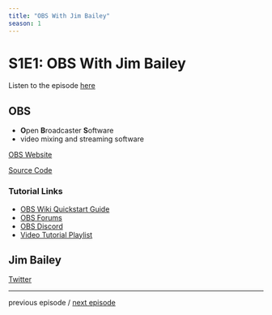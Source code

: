 ```yaml
---
title: "OBS With Jim Bailey"
season: 1
---
```

# S1E1: OBS With Jim Bailey

Listen to the episode [here](https://fosspod.content.town/episodes/obs-with-jim-bailey)

## OBS
 - **O**pen **B**roadcaster **S**oftware
 - video mixing and streaming software

[OBS Website](https://obsproject.com/)

[Source Code](https://github.com/obsproject/obs-studio)

### Tutorial Links

- [OBS Wiki Quickstart Guide](https://obsproject.com/wiki/OBS-Studio-Quickstart)
- [OBS Forums](https://obsproject.com/forum/)
- [OBS Discord](https://obsproject.com/discord)
- [Video Tutorial Playlist](https://youtube.com/playlist?list=PLzo7l8HTJNK-IKzM_zDicTd2u20Ab2pAl)

## Jim Bailey

[Twitter](https://twitter.com/WizardOfOBS)

---

previous episode / [next episode](S1E2-NAS.md)
